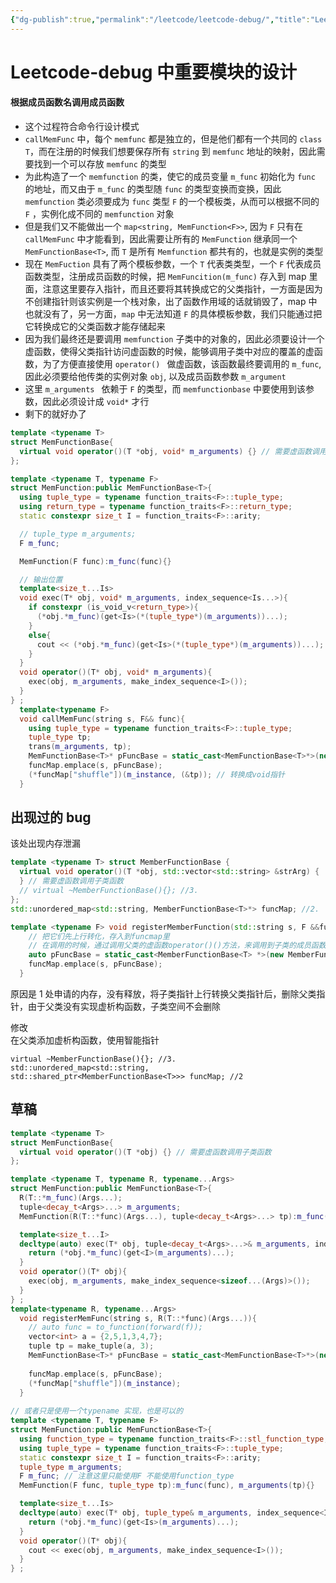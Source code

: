 ```yaml
---
{"dg-publish":true,"permalink":"/leetcode/leetcode-debug/","title":"Leetcode-debug 中重要模块的设计","tags":["leetcode","cpp"]}
---
```



# Leetcode-debug 中重要模块的设计

#### 根据成员函数名调用成员函数

- 这个过程符合命令行设计模式
- `callMemFunc` 中，每个 `memfunc` 都是独立的，但是他们都有一个共同的 `class T`，而在注册的时候我们想要保存所有 `string` 到 `memfunc` 地址的映射，因此需要找到一个可以存放 `memfunc` 的类型
- 为此构造了一个 `memfunction` 的类，使它的成员变量 `m_func` 初始化为 `func` 的地址，而又由于 `m_func` 的类型随 `func` 的类型变换而变换，因此 `memfunction` 类必须要成为 `func` 类型 `F` 的一个模板类，从而可以根据不同的 `F` ，实例化成不同的 `memfunction` 对象
- 但是我们又不能做出一个 `map<string, MemFunction<F>>`, 因为 `F` 只有在 `callMemFunc` 中才能看到，因此需要让所有的 `MemFunction` 继承同一个 `MemFunctionBase<T>`, 而 `T` 是所有 `Memfunction` 都共有的，也就是实例的类型
- 现在 `MemFuction` 具有了两个模板参数，一个 `T` 代表类类型，一个 `F` 代表成员函数类型，注册成员函数的时候，把 `MemFuncition(m_func)` 存入到 map 里面，注意这里要存入指针，而且还要将其转换成它的父类指针，一方面是因为不创建指针则该实例是一个栈对象，出了函数作用域的话就销毁了，map 中也就没有了，另一方面，`map` 中无法知道 `F` 的具体模板参数，我们只能通过把它转换成它的父类函数才能存储起来
- 因为我们最终还是要调用 `memfunction` 子类中的对象的，因此必须要设计一个虚函数，使得父类指针访问虚函数的时候，能够调用子类中对应的覆盖的虚函数，为了方便直接使用 `operator() ` 做虚函数，该函数最终要调用的 `m_func`, 因此必须要给他传类的实例对象 `obj`, 以及成员函数参数 `m_argument`
- 这里 `m_arguments ` 依赖于 `F` 的类型，而 `memfunctionbase` 中要使用到该参数，因此必须设计成 `void*` 才行
- 剩下的就好办了

```cpp
template <typename T>
struct MemFunctionBase{
  virtual void operator()(T *obj, void* m_arguments) {} // 需要虚函数调用子类函数
};

template <typename T, typename F>
struct MemFunction:public MemFunctionBase<T>{
  using tuple_type = typename function_traits<F>::tuple_type;
  using return_type = typename function_traits<F>::return_type;
  static constexpr size_t I = function_traits<F>::arity;

  // tuple_type m_arguments;
  F m_func;

  MemFunction(F func):m_func(func){}

  // 输出位置
  template<size_t...Is>
  void exec(T* obj, void* m_arguments, index_sequence<Is...>){
    if constexpr (is_void_v<return_type>){
      (*obj.*m_func)(get<Is>(*(tuple_type*)(m_arguments))...);
    }
    else{
      cout << (*obj.*m_func)(get<Is>(*(tuple_type*)(m_arguments))...);
    }
  }
  void operator()(T* obj, void* m_arguments){
    exec(obj, m_arguments, make_index_sequence<I>());
  }
} ;
  template<typename F>
  void callMemFunc(string s, F&& func){
    using tuple_type = typename function_traits<F>::tuple_type;
    tuple_type tp;
    trans(m_arguments, tp);
    MemFunctionBase<T>* pFuncBase = static_cast<MemFunctionBase<T>*>(new MemFunction<T, F>(func)); 
    funcMap.emplace(s, pFuncBase);
    (*funcMap["shuffle"])(m_instance, (&tp)); // 转换成void指针
  }
```

## 出现过的 bug

该处出现内存泄漏

```cpp
template <typename T> struct MemberFunctionBase {
  virtual void operator()(T *obj, std::vector<std::string> &strArg) {
  } // 需要虚函数调用子类函数
  // virtual ~MemberFunctionBase(){}; //3.
};
std::unordered_map<std::string, MemberFunctionBase<T>*> funcMap; //2.

template <typename F> void registerMemberFunction(std::string s, F &&func) {
    // 把它们先上行转化，存入到funcmap里
    // 在调用的时候，通过调用父类的虚函数operator()()方法，来调用到子类的成员函数
    auto pFuncBase = static_cast<MemberFunctionBase<T> *>(new MemberFunction<T, F>(std::forward<F>(func))); // 1
    funcMap.emplace(s, pFuncBase);
  }
```

原因是 1 处申请的内存，没有释放，将子类指针上行转换父类指针后，删除父类指针，由于父类没有实现虚析构函数，子类空间不会删除

修改  
在父类添加虚析构函数，使用智能指针

```
virtual ~MemberFunctionBase(){}; //3.
std::unordered_map<std::string, std::shared_ptr<MemberFunctionBase<T>>> funcMap; //2
```

## 草稿

```cpp
template <typename T>
struct MemFunctionBase{
  virtual void operator()(T *obj) {} // 需要虚函数调用子类函数
};

template <typename T, typename R, typename...Args>
struct MemFunction:public MemFunctionBase<T>{
  R(T::*m_func)(Args...);
  tuple<decay_t<Args>...> m_arguments;
  MemFunction(R(T::*func)(Args...), tuple<decay_t<Args>...> tp):m_func(func), m_arguments(tp){}

  template<size_t...I>
  decltype(auto) exec(T* obj, tuple<decay_t<Args>...>& m_arguments, index_sequence<I...>){
    return (*obj.*m_func)(get<I>(m_arguments)...);
  }
  void operator()(T* obj){
    exec(obj, m_arguments, make_index_sequence<sizeof...(Args)>());
  }
} ;
template<typename R, typename...Args>
  void registerMemFunc(string s, R(T::*func)(Args...)){
    // auto func = to_function(forward(f));
    vector<int> a = {2,5,1,3,4,7};
    tuple tp = make_tuple(a, 3);
    MemFunctionBase<T>* pFuncBase = static_cast<MemFunctionBase<T>*>(new MemFunction<T, R, Args...>(func, tp));
    
    funcMap.emplace(s, pFuncBase);
    (*funcMap["shuffle"])(m_instance);
  }
  
// 或者只是使用一个typename 实现，也是可以的
template <typename T, typename F>
struct MemFunction:public MemFunctionBase<T>{
  using function_type = typename function_traits<F>::stl_function_type;
  using tuple_type = typename function_traits<F>::tuple_type;
  static constexpr size_t I = function_traits<F>::arity;
  tuple_type m_arguments;
  F m_func; // 注意这里只能使用F 不能使用function_type
  MemFunction(F func, tuple_type tp):m_func(func), m_arguments(tp){}

  template<size_t...Is>
  decltype(auto) exec(T* obj, tuple_type& m_arguments, index_sequence<Is...>){
    return (*obj.*m_func)(get<Is>(m_arguments)...);
  }
  void operator()(T* obj){
    cout << exec(obj, m_arguments, make_index_sequence<I>());
  }
} ;
